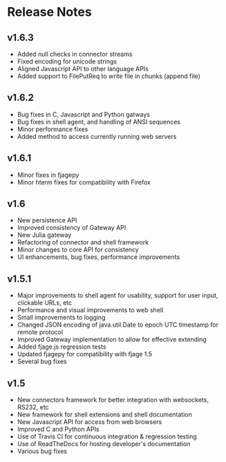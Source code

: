 # Release Notes

## v1.6.3

* Added null checks in connector streams
* Fixed encoding for unicode strings
* Aligned Javascript API to other language APIs
* Added support to FilePutReq to write file in chunks (append file)

## v1.6.2

* Bug fixes in C, Javascript and Python gatways
* Bug fixes in shell agent, and handling of ANSI sequences
* Minor performance fixes
* Added method to access currently running web servers

## v1.6.1

* Minor fixes in fjagepy
* Minor hterm fixes for compatibility with Firefox

## v1.6

* New persistence API
* Improved consistency of Gateway API
* New Julia gateway
* Refactoring of connector and shell framework
* Minor changes to core API for consistency
* UI enhancements, bug fixes, performance improvements

## v1.5.1

* Major improvements to shell agent for usability, support for user input, clickable URLs, etc
* Performance and visual improvements to web shell
* Small improvements to logging
* Changed JSON encoding of java.util.Date to epoch UTC timestamp for remote protocol
* Improved Gateway implementation to allow for effective extending
* Added fjage.js regression tests
* Updated fjagepy for compatibility with fjage 1.5
* Several bug fixes

## v1.5

* New connectors framework for better integration with websockets, RS232, etc
* New framework for shell extensions and shell documentation
* New Javascript API for access from web browsers
* Improved C and Python APIs
* Use of Travis CI for continuous integration & regression testing
* Use of ReadTheDocs for hosting developer's documentation
* Various bug fixes
